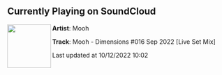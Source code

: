 ## Currently Playing on SoundCloud

[<img align="left" width="100" src="https://i1.sndcdn.com/artworks-hRp75uX8eEF6397o-gXdqbw-t500x500.jpg">](https://soundcloud.com/djmoooh/mooh-dimensions-016-sep-2022-live-set-mix)

**Artist**: Mooh 

**Track**: Mooh - Dimensions #016 Sep 2022 [Live Set Mix]

Last updated at 10/12/2022 10:02
